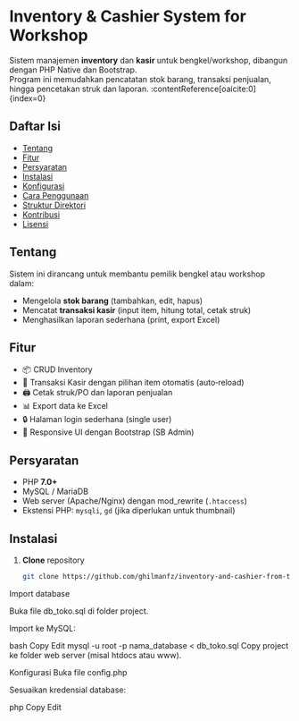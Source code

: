 # Inventory & Cashier System for Workshop

Sistem manajemen **inventory** dan **kasir** untuk bengkel/workshop, dibangun dengan PHP Native dan Bootstrap.  
Program ini memudahkan pencatatan stok barang, transaksi penjualan, hingga pencetakan struk dan laporan. :contentReference[oaicite:0]{index=0}

## Daftar Isi

- [Tentang](#tentang)  
- [Fitur](#fitur)  
- [Persyaratan](#persyaratan)  
- [Instalasi](#instalasi)  
- [Konfigurasi](#konfigurasi)  
- [Cara Penggunaan](#cara-penggunaan)  
- [Struktur Direktori](#struktur-direktori)  
- [Kontribusi](#kontribusi)  
- [Lisensi](#lisensi)  

## Tentang

Sistem ini dirancang untuk membantu pemilik bengkel atau workshop dalam:
- Mengelola **stok barang** (tambahkan, edit, hapus)  
- Mencatat **transaksi kasir** (input item, hitung total, cetak struk)  
- Menghasilkan laporan sederhana (print, export Excel)  

## Fitur

- 📦 CRUD Inventory  
- 🛒 Transaksi Kasir dengan pilihan item otomatis (auto‐reload)  
- 🖨️ Cetak struk/PO dan laporan penjualan  
- 📊 Export data ke Excel  
- 🔒 Halaman login sederhana (single user)  
- 📱 Responsive UI dengan Bootstrap (SB Admin)  

## Persyaratan

- PHP **7.0+**  
- MySQL / MariaDB  
- Web server (Apache/Nginx) dengan mod_rewrite (`.htaccess`)  
- Ekstensi PHP: `mysqli`, `gd` (jika diperlukan untuk thumbnail)  

## Instalasi

1. **Clone** repository  
   ```bash
   git clone https://github.com/ghilmanfz/inventory-and-cashier-from-the-workshop.git
Import database

Buka file db_toko.sql di folder project.

Import ke MySQL:

bash
Copy
Edit
mysql -u root -p nama_database < db_toko.sql
Copy project ke folder web server (misal htdocs atau www).

Konfigurasi
Buka file config.php

Sesuaikan kredensial database:

php
Copy
Edit
<?php
$host     = 'localhost';
$username = 'root';
$password = '';
$database = 'nama_database';
Simpan perubahan. 
GitHub

Cara Penggunaan
Akses melalui browser:

arduino
Copy
Edit
http://localhost/inventory-and-cashier-from-the-workshop/
Login dengan:

Username: admin

Password: 123

Setelah login, pilih menu Inventory atau Kasir di sidebar.

Untuk mencetak struk, klik tombol Print di halaman transaksi.

Struktur Direktori
bash
Copy
Edit
/assets/            # Gambar, CSS, plugin SB Admin
/fungsi/            # Kumpulan fungsi PHP (helper, query)
// sb-admin/         # Template Bootstrap SB Admin
config.php         # Koneksi database
db_toko.sql        # Skrip SQL import database
index.php          # Halaman utama (dashboard)
/login.php         # Form login
/logout.php        # Logout
/proses.php        # Proses CRUD & transaksi
/reload_barang.php # Auto‐reload stok barang via AJAX
/cetak_po.php      # Cetak purchase order
/print.php         # Cetak struk transaksi
/excel.php         # Export data ke Excel
/LICENSE           # Lisensi MIT
Kontribusi
Fork repository ini.

Buat branch baru: git checkout -b fitur-baru.

Commit perubahan: git commit -m "Tambah fitur ...".

Push ke branch: git push origin fitur-baru.

Buka Pull Request di GitHub.

Lisensi
Proyek ini menggunakan lisensi MIT.
Lihat detail di file LICENSE. 
GitHub

makefile
Copy
Edit
::contentReference[oaicite:3]{index=3}
